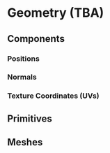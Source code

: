 # Geometry (TBA)

## Components

### Positions

### Normals

### Texture Coordinates (UVs)

## Primitives

## Meshes
